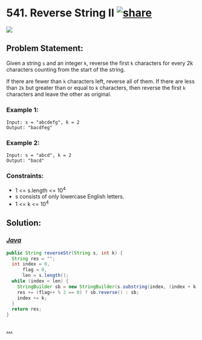 # 541. Reverse String II [![share]](https://leetcode.com/problems/reverse-string-ii/)

![][easy]

## Problem Statement:

Given a string `s` and an integer `k`, reverse the first `k` characters for every 2k characters counting from the start of the string.

If there are fewer than `k` characters left, reverse all of them. If there are less than `2k` but greater than or equal to `k` characters, then reverse the first `k` characters and leave the other as original.

### Example 1:

```
Input: s = "abcdefg", k = 2
Output: "bacdfeg"
```

### Example 2:

```
Input: s = "abcd", k = 2
Output: "bacd"
```

### Constraints:

- 1 <= s.length <= 10<sup>4</sup>
- s consists of only lowercase English letters.
- 1 <= k <= 10<sup>4</sup>

## Solution:

### [_Java_](#)

```java
public String reverseStr(String s, int k) {
  String res = "";
  int index = 0,
      flag = 0,
      len = s.length();
  while (index < len) {
    StringBuilder sb = new StringBuilder(s.substring(index, (index + k > len) ? len : index + k));
    res += (flag++ % 2 == 0) ? sb.reverse() : sb;
    index += k;
  }
  return res;
}
```

### [_..._](#)

```

```

<!----------------------------------{ link }--------------------------------->

[share]: https://img.icons8.com/external-anggara-blue-anggara-putra/20/000000/external-share-user-interface-basic-anggara-blue-anggara-putra-2.png
[easy]: https://img.shields.io/badge/Difficulty-Easy-bright.svg
[medium]: https://img.shields.io/badge/Difficulty-Medium-yellow.svg
[hard]: https://img.shields.io/badge/Difficulty-Hard-red.svg

